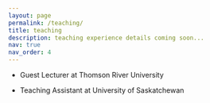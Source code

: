 ```yaml
---
layout: page
permalink: /teaching/
title: teaching
description: teaching experience details coming soon...
nav: true
nav_order: 4
---
```


- Guest Lecturer at Thomson River University

- Teaching Assistant at University of Saskatchewan

